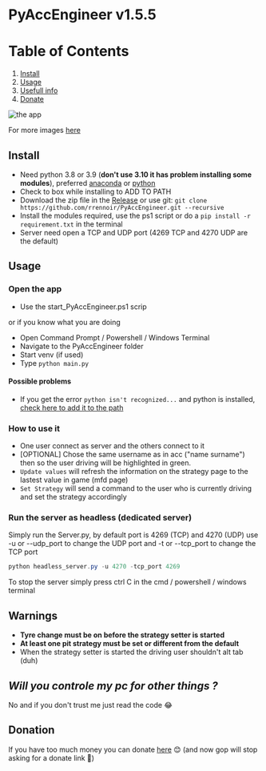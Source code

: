 # PyAccEngineer v1.5.5

# Table of Contents

1. [Install](#Install)
2. [Usage](#Usage)
3. [Usefull info](#warnings)
4. [Donate](#donation)

![the app](https://i.imgur.com/lCR0e42.png)

For more images [here](https://imgur.com/a/ZlYYni5)

## Install

- Need python 3.8 or 3.9 (**don't use 3.10 it has problem installing some modules**), preferred [anaconda](https://www.anaconda.com/products/individual) or [python](https://www.python.org/downloads/)
- Check to box while installing to ADD TO PATH
- Download the zip file in the [Release](https://github.com/rrennoir/PyAccEngineer/releases) or use git: `git clone https://github.com/rrennoir/PyAccEngineer.git --recursive`
- Install the modules required, use the ps1 script or do a `pip install -r requirement.txt` in the terminal
- Server need open a TCP and UDP port (4269 TCP and 4270 UDP are the default)

## Usage

### Open the app

- Use the start_PyAccEngineer.ps1 scrip

or if you know what you are doing

- Open Command Prompt / Powershell / Windows Terminal
- Navigate to the PyAccEngineer folder
- Start venv (if used)
- Type `python main.py`

#### Possible problems

- If you get the error `python isn't recognized...` and python is installed, [check here to add it to the path](https://www.educative.io/edpresso/how-to-add-python-to-path-variable-in-windows)

### How to use it

- One user connect as server and the others connect to it
- [OPTIONAL] Chose the same username as in acc ("name surname") then so the user driving will be highlighted in green.
- `Update values` will refresh the information on the strategy page to the lastest value in game (mfd page)
- `Set Strategy` will send a command to the user who is currently driving and set the strategy accordingly

### Run the server as headless (dedicated server)

Simply run the Server.py, by default port is 4269 (TCP) and 4270 (UDP) use -u or --udp_port to change the UDP port and -t or --tcp_port to change the TCP port


```powershell
python headless_server.py -u 4270 -tcp_port 4269
```

To stop the server simply press ctrl C in the cmd / powershell / windows terminal

## **Warnings**

- **Tyre change must be on before the strategy setter is started**
- **At least one pit strategy must be set or different from the default**
- When the strategy setter is started the driving user shouldn't alt tab (duh)

## ***Will you controle my pc for other things ?***

No and if you don't trust me just read the code 😂

## Donation

If you have too much money you can donate [here](https://www.paypal.com/donate?hosted_button_id=H8LHDCTB7R2KC) 😊
(and now gop will stop asking for a donate link 🐒)
